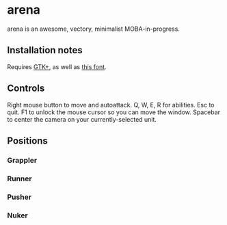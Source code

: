 arena
=====

arena is an awesome, vectory, minimalist MOBA-in-progress.


Installation notes
------------------

Requires [GTK+](http://www.gtk.org/download/), as well as [this font](http://www.dsg4.com/04/extra/bitmap/stuff/04b_19.zip).


Controls
--------

Right mouse button to move and autoattack. Q, W, E, R for abilities. Esc to quit. F1 to unlock the mouse cursor so you can move the window. Spacebar to center the camera on your currently-selected unit.


Positions
---------

### Grappler ###

### Runner ###

### Pusher ###

### Nuker ###